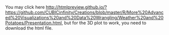 You may click here http://htmlpreview.github.io/?https://github.com/CUBICinfinity/Creations/blob/master/R/More%20Advanced%20Visualizations%20and%20Data%20Wrangling/Weather%20and%20Potatoes/Presentation.html, but for the 3D plot to work, you need to download the html file.

